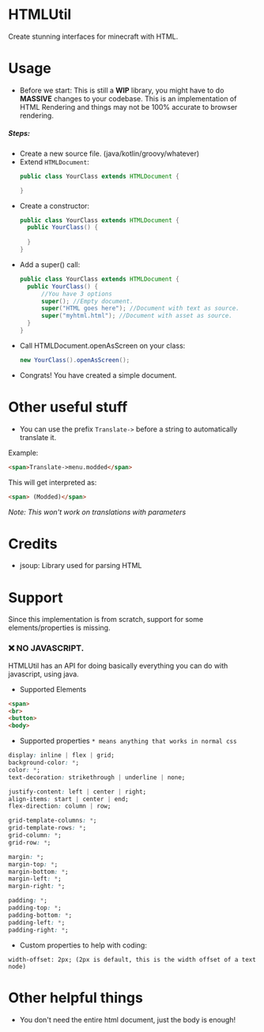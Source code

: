 # HTMLUtil

Create stunning interfaces for minecraft with HTML.

# Usage

- Before we start: This is still a **WIP** library, you might have to do **MASSIVE** changes to your codebase. This is an implementation of HTML Rendering and things may not be 100% accurate to browser rendering.  

[//]: <> (You know what else is massive?) 

##### Steps: 
- Create a new source file. (java/kotlin/groovy/whatever)
- Extend `HTMLDocument`:
  ```java
  public class YourClass extends HTMLDocument {
  
  }
  ```
- Create a constructor: 
  ```java
  public class YourClass extends HTMLDocument {
    public YourClass() {
        
    }
  }
  ```
- Add a super() call:
  ```java
  public class YourClass extends HTMLDocument {
    public YourClass() {
        //You have 3 options
        super(); //Empty document.
        super("HTML goes here"); //Document with text as source.
        super("myhtml.html"); //Document with asset as source.
    }
  }
  ```
- Call HTMLDocument.openAsScreen on your class:
  ```java
  new YourClass().openAsScreen();
  ```
- Congrats! You have created a simple document.

# Other useful stuff

- You can use the prefix `Translate->` before a string to automatically translate it.

Example:
```html
<span>Translate->menu.modded</span>
```
This will get interpreted as:
```html
<span> (Modded)</span>
```
*Note: This won't work on translations with parameters*

# Credits

- jsoup: Library used for parsing HTML

# Support

Since this implementation is from scratch, support for some elements/properties is missing.

### ❌ NO JAVASCRIPT. 
HTMLUtil has an API for doing basically everything you can do with javascript, using java.

- Supported Elements
```html
<span>
<br>
<button>
<body>
```
- Supported properties `* means anything that works in normal css`
```css
display: inline | flex | grid;
background-color: *;
color: *;
text-decoration: strikethrough | underline | none;

justify-content: left | center | right;
align-items: start | center | end;
flex-direction: column | row;

grid-template-columns: *;
grid-template-rows: *;
grid-column: *;
grid-row: *;

margin: *;
margin-top: *;
margin-bottom: *;
margin-left: *;
margin-right: *;

padding: *;
padding-top: *;
padding-bottom: *;
padding-left: *;
padding-right: *;
```
- Custom properties to help with coding:
```
width-offset: 2px; (2px is default, this is the width offset of a text node)
```

# Other helpful things
- You don't need the entire html document, just the body is enough!